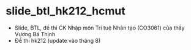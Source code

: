 # slide_btl_hk212_hcmut
- Slide, BTL, đề thi CK Nhập môn Trí tuệ Nhân tạo (CO3061) của thầy Vương Bá Thịnh
- Đề thi hk212 (update vào tháng 8)

